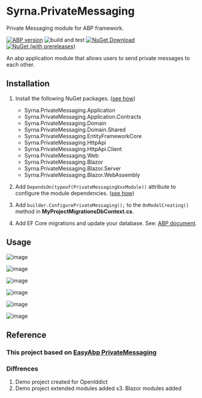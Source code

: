 # Syrna.PrivateMessaging
Private Messaging module for ABP framework.

[![ABP version](https://img.shields.io/badge/dynamic/xml?style=flat-square&color=yellow&label=abp&query=%2F%2FProject%2FPropertyGroup%2FVoloAbpPackageVersion&url=https%3A%2F%2Fraw.githubusercontent.com%2FSyrnaAbp%2FSyrna.PrivateMessaging%2Fmaster%2FDirectory.Packages.props)](https://abp.io)
![build and test](https://img.shields.io/github/actions/workflow/status/SyrnaAbp/Syrna.PrivateMessaging/build-all.yml?branch=dev&style=flat-square)
[![NuGet Download](https://img.shields.io/nuget/dt/Syrna.PrivateMessaging.Application.svg?style=flat-square)](https://www.nuget.org/packages/Syrna.PrivateMessaging.Application)
[![NuGet (with prereleases)](https://img.shields.io/nuget/vpre/Syrna.PrivateMessaging.Application.svg?style=flat-square)](https://www.nuget.org/packages/Syrna.PrivateMessaging.Application) 

An abp application module that allows users to send private messages to each other.

## Installation

1. Install the following NuGet packages. ([see how](https://github.com/Dolunay/SyrnaAbpGuide/blob/master/docs/How-To.md#add-nuget-packages))

    * Syrna.PrivateMessaging.Application
    * Syrna.PrivateMessaging.Application.Contracts
    * Syrna.PrivateMessaging.Domain
    * Syrna.PrivateMessaging.Domain.Shared
    * Syrna.PrivateMessaging.EntityFrameworkCore
    * Syrna.PrivateMessaging.HttpApi
    * Syrna.PrivateMessaging.HttpApi.Client
    * Syrna.PrivateMessaging.Web
    * Syrna.PrivateMessaging.Blazor
    * Syrna.PrivateMessaging.Blazor.Server
    * Syrna.PrivateMessaging.Blazor.WebAssembly

1. Add `DependsOn(typeof(PrivateMessagingXxxModule))` attribute to configure the module dependencies. ([see how](https://github.com/SyrnaAbp/SyrnaAbpGuide/blob/master/docs/How-To.md#add-module-dependencies))

1. Add `builder.ConfigurePrivateMessaging();` to the `OnModelCreating()` method in **MyProjectMigrationsDbContext.cs**.

1. Add EF Core migrations and update your database. See: [ABP document](https://docs.abp.io/en/abp/latest/Tutorials/Part-1?UI=MVC&DB=EF#add-database-migration).

## Usage

![image](https://github.com/user-attachments/assets/21542443-f968-4b77-b455-1a5ffbc636a6)

![image](https://github.com/user-attachments/assets/0186f775-aaf7-474d-9167-8d797016d2ea)

![image](https://github.com/user-attachments/assets/8a836c03-e565-4294-8bd9-22d0a2264d88)

![image](https://github.com/user-attachments/assets/2b8578d3-28f6-4bdf-b7a9-878588ad1963)

![image](https://github.com/user-attachments/assets/93132215-7b90-418a-a717-b2a127a80ccf)

![image](https://github.com/user-attachments/assets/639c720b-b6ac-41bd-8df3-50128d65bab5)

## Reference

### This project based on [EasyAbp PrivateMessaging](https://github.com/EasyAbp/PrivateMessaging)

### Diffrences

1. Demo project created for OpenIddict
2. Demo project extended modules added
x3. Blazor modules added


